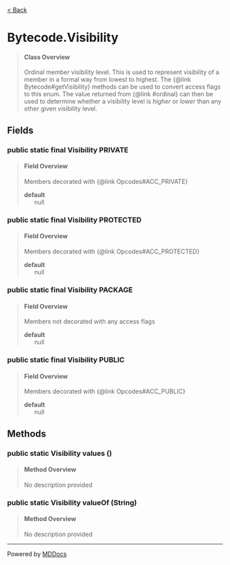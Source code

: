[< Back](../README.md)
# Bytecode.Visibility #
>#### Class Overview ####
>Ordinal member visibility level. This is used to represent visibility of
 a member in a formal way from lowest to highest. The
 {@link Bytecode#getVisibility} methods can be used to convert access
 flags to this enum. The value returned from {@link #ordinal} can then be
 used to determine whether a visibility level is <i>higher</i> or <i>lower
 </i> than any other given visibility level.
## Fields ##
### public static final Visibility PRIVATE ###
>#### Field Overview ####
>Members decorated with {@link Opcodes#ACC_PRIVATE}
>
>**default**<br />
>&nbsp;&nbsp;&nbsp;&nbsp;&nbsp;&nbsp;null
>
### public static final Visibility PROTECTED ###
>#### Field Overview ####
>Members decorated with {@link Opcodes#ACC_PROTECTED}
>
>**default**<br />
>&nbsp;&nbsp;&nbsp;&nbsp;&nbsp;&nbsp;null
>
### public static final Visibility PACKAGE ###
>#### Field Overview ####
>Members not decorated with any access flags
>
>**default**<br />
>&nbsp;&nbsp;&nbsp;&nbsp;&nbsp;&nbsp;null
>
### public static final Visibility PUBLIC ###
>#### Field Overview ####
>Members decorated with {@link Opcodes#ACC_PUBLIC}
>
>**default**<br />
>&nbsp;&nbsp;&nbsp;&nbsp;&nbsp;&nbsp;null
>
## Methods ##
### public static Visibility values () ###
>#### Method Overview ####
>No description provided
>
### public static Visibility valueOf (String) ###
>#### Method Overview ####
>No description provided
>

---
Powered by [MDDocs](https://github.com/VRCube/MDDocs)